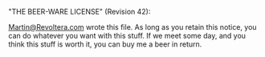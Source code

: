 "THE BEER-WARE LICENSE" (Revision 42):

<Martin@Revoltera.com> wrote this file. As long as you retain this notice,
you can do whatever you want with this stuff. If we meet some day, and you
think this stuff is worth it, you can buy me a beer in return.